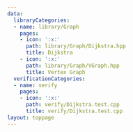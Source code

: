 ```yaml
---
data:
  libraryCategories:
  - name: library/Graph
    pages:
    - icon: ':x:'
      path: library/Graph/Dijkstra.hpp
      title: Dijkstra
    - icon: ':x:'
      path: library/Graph/VGraph.hpp
      title: Vertex Graph
  verificationCategories:
  - name: verify
    pages:
    - icon: ':x:'
      path: verify/Dijkstra.test.cpp
      title: verify/Dijkstra.test.cpp
layout: toppage
---
```

